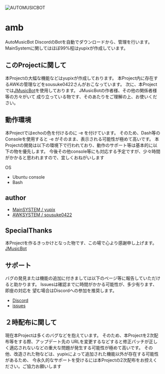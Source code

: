 ![AUTOMUSICBOT](https://akari.fiid.net/images/AUTOMUSICBOT.jpg "Image")
# amb
AutoMusicBot DiscordのBotを自動でダウンロードから、管理を行います。
MainSystemに関してはほぼ99%程はyupixが作成しています。

## このProjectに関して
本Projectの大幅な機能などはyupixが作成しております。
本Project内に存在するAWKの管理などをsousuke0422さんがおこなっています。
次に、本Projectでは[JMusicBot](https://github.com/jagrosh/MusicBot/releases)を使用しております。
JMusicBotの作者様、その他の関係者様等の方々がいて
成り立っている物です、そのあたりをご理解の上、お使いください。

## 動作環境
本Projectではechoの色を付けるのに -e を付けています。
そのため、Dash等のConsoleを使用すると -e がそのまま、表示される可能性が極めて高いです。
本Projectの開発は以下の環境下で行われており、動作のサポート等は基本的に以下の物を優先します。
今後その他console等にも対応する予定ですが、少々時間がかかると思われますので、宜しくおねがいします

OS
- Ubuntu
console
- Bash

## author
- [MainSYSTEM / yupix](https://github.com/yupix/)
- [AWKSYSTEM / sousuke0422](https://github.com/sousuke0422/)

## SpecialThanks
本Projectを作るきっかけとなった物です、この場で心より感謝申し上げます。
[JMusicBot](https://github.com/jagrosh/MusicBot/releases)

## サポート
バグの発見または機能の追加に付きましては以下のページ等に報告していただけると助かります。
Issuesは確認までに時間がかかる可能性が、多少有ります、即座の対応を
望む場合はDiscordへの参加を推奨します。
- [Discord](https://discord.gg/uDNyePY)
- [issues](https://github.com/yupix/amb/issues)

## ２時配布に関して
現在本Projectは多くのバグなどを抱えています。
そのため、本Projectを2次配布等をする際、アップデート先の
URLを変更するなどすると修正パッチが正しく適応されないなどの重大な問題が発生する可能性が極めて高いです。
その他、改造された物などは、yupixによって追加された機能以外が存在する可能性があるため、
今永久的なサポートを受けるには本Projectの2次配布をお控えください。ご協力お願いします